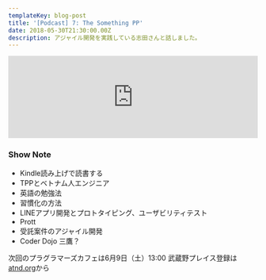 ```yaml
---
templateKey: blog-post
title: '[Podcast] 7: The Something PP'
date: 2018-05-30T21:30:00.00Z
description: アジャイル開発を実践している志田さんと話しました。
---
```

<iframe width="100%" height="166" scrolling="no" frameborder="no" allow="autoplay" src="https://w.soundcloud.com/player/?url=https%3A//api.soundcloud.com/tracks/450758391%3Fsecret_token%3Ds-MBN30&color=%23ff5500&auto_play=false&hide_related=false&show_comments=true&show_user=true&show_reposts=false&show_teaser=true"></iframe>

### Show Note

- Kindle読み上げで読書する
- TPPとベトナム人エンジニア
- 英語の勉強法
- 習慣化の方法
- LINEアプリ開発とプロトタイピング、ユーザビリティテスト
- Prott
- 受託案件のアジャイル開発
- Coder Dojo 三鷹？

次回のプラグラマーズカフェは6月9日（土）13:00 武蔵野プレイス登録は[atnd.org](https://atnd.org/users/154067?state=manage)から



